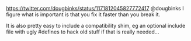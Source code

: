 https://twitter.com/dougbinks/status/1171812045827772417 @dougbinks I figure what is important is that you fix it faster than you break it.

It is also pretty easy to include a compatibility shim, eg an optional include file with ugly #defines to hack old stuff if that is really needed...